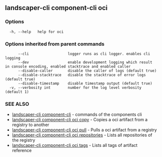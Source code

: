 ## landscaper-cli component-cli oci



### Options

```
  -h, --help   help for oci
```

### Options inherited from parent commands

```
      --cli                  logger runs as cli logger. enables cli logging
      --dev                  enable development logging which result in console encoding, enabled stacktrace and enabled caller
      --disable-caller       disable the caller of logs (default true)
      --disable-stacktrace   disable the stacktrace of error logs (default true)
      --disable-timestamp    disable timestamp output (default true)
  -v, --verbosity int        number for the log level verbosity (default 1)
```

### SEE ALSO

* [landscaper-cli component-cli](landscaper-cli_component-cli.md)	 - commands of the components cli
* [landscaper-cli component-cli oci copy](landscaper-cli_component-cli_oci_copy.md)	 - Copies a oci artifact from a registry to another
* [landscaper-cli component-cli oci pull](landscaper-cli_component-cli_oci_pull.md)	 - Pulls a oci artifact from a registry
* [landscaper-cli component-cli oci repositories](landscaper-cli_component-cli_oci_repositories.md)	 - Lists all repositories of the registry
* [landscaper-cli component-cli oci tags](landscaper-cli_component-cli_oci_tags.md)	 - Lists all tags of artifact reference

